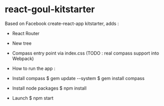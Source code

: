 # react-goul-kitstarter
Based on Facebook create-react-app kitstarter, adds :
- React Router
- New tree 
- Compass entry point via index.css (TODO : real compass support into Webpack)

- How to run the app :

- Install compass
$ gem update --system
$ gem install compass

- Install node packages
$ npm install

- Launch
$ npm start
